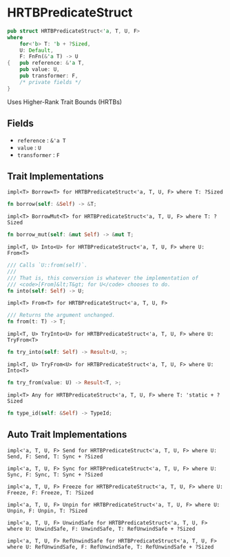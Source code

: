 # HRTBPredicateStruct

```rust
pub struct HRTBPredicateStruct<'a, T, U, F>
where
	for<'b> T: 'b + ?Sized,
	U: Default,
	F: FnFn(&'a T) -> U
{	pub reference: &'a T,
	pub value: U,
	pub transformer: F,
	/* private fields */
}
```

Uses Higher-Rank Trait Bounds (HRTBs)

## Fields

- `reference` : `&'a T`
- `value` : `U`
- `transformer` : `F`




## Trait Implementations

`impl<T> Borrow<T> for HRTBPredicateStruct<'a, T, U, F>
where
	T: ?Sized`

```rust
fn borrow(self: &Self) -> &T;
```

`impl<T> BorrowMut<T> for HRTBPredicateStruct<'a, T, U, F>
where
	T: ?Sized`

```rust
fn borrow_mut(self: &mut Self) -> &mut T;
```

`impl<T, U> Into<U> for HRTBPredicateStruct<'a, T, U, F>
where
	U: From<T>`

```rust
/// Calls `U::from(self)`.
/// 
/// That is, this conversion is whatever the implementation of
/// <code>[From]&lt;T&gt; for U</code> chooses to do.
fn into(self: Self) -> U;
```

`impl<T> From<T> for HRTBPredicateStruct<'a, T, U, F>`

```rust
/// Returns the argument unchanged.
fn from(t: T) -> T;
```

`impl<T, U> TryInto<U> for HRTBPredicateStruct<'a, T, U, F>
where
	U: TryFrom<T>`

```rust
fn try_into(self: Self) -> Result<U, >;
```

`impl<T, U> TryFrom<U> for HRTBPredicateStruct<'a, T, U, F>
where
	U: Into<T>`

```rust
fn try_from(value: U) -> Result<T, >;
```

`impl<T> Any for HRTBPredicateStruct<'a, T, U, F>
where
	T: 'static + ?Sized`

```rust
fn type_id(self: &Self) -> TypeId;
```



## Auto Trait Implementations

`impl<'a, T, U, F> Send for HRTBPredicateStruct<'a, T, U, F>
where
	U: Send,
	F: Send,
	T: Sync + ?Sized`

`impl<'a, T, U, F> Sync for HRTBPredicateStruct<'a, T, U, F>
where
	U: Sync,
	F: Sync,
	T: Sync + ?Sized`

`impl<'a, T, U, F> Freeze for HRTBPredicateStruct<'a, T, U, F>
where
	U: Freeze,
	F: Freeze,
	T: ?Sized`

`impl<'a, T, U, F> Unpin for HRTBPredicateStruct<'a, T, U, F>
where
	U: Unpin,
	F: Unpin,
	T: ?Sized`

`impl<'a, T, U, F> UnwindSafe for HRTBPredicateStruct<'a, T, U, F>
where
	U: UnwindSafe,
	F: UnwindSafe,
	T: RefUnwindSafe + ?Sized`

`impl<'a, T, U, F> RefUnwindSafe for HRTBPredicateStruct<'a, T, U, F>
where
	U: RefUnwindSafe,
	F: RefUnwindSafe,
	T: RefUnwindSafe + ?Sized`



